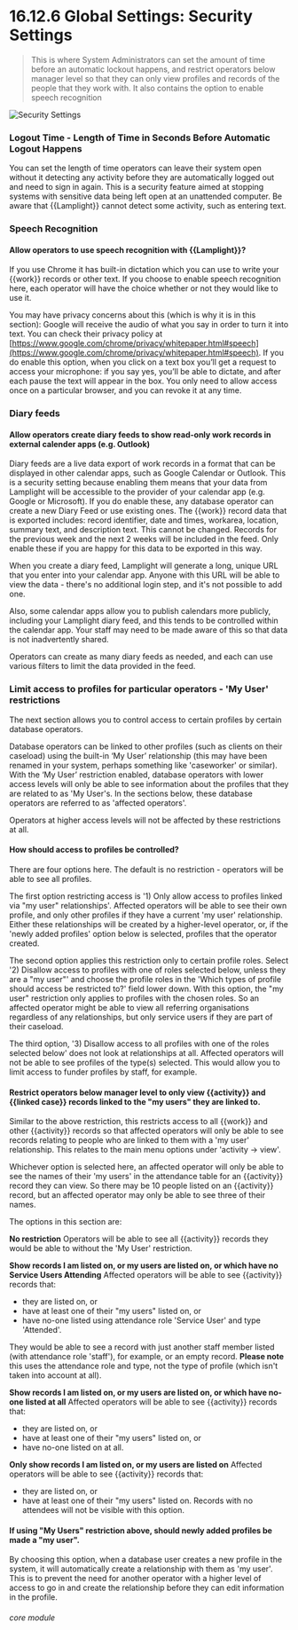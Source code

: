 # 16.12.6 <i class="fas fa-tools"></i> Global Settings: Security Settings

> This is where System Administrators can set the amount of time before an automatic lockout happens, and restrict operators below manager level so that they can only view profiles and records of the people that they work with. It also contains the option to enable speech recognition



![Security Settings](16.12.6a.png)

### Logout Time - Length of Time in Seconds Before Automatic Logout Happens

You can set the length of time operators can leave their system open without it detecting any activity before they are automatically logged out and need to sign in again. This is a security feature aimed at stopping systems with sensitive data being left open at an unattended computer. Be aware that {{Lamplight}} cannot detect some activity, such as entering text. 


### Speech Recognition

#### Allow operators to use speech recognition with {{Lamplight}}?

   If you use Chrome it has built-in dictation which you can use to write your {{work}} records or other text. If you choose to enable speech recognition here, each operator will have the choice whether or not they would like to use it.

   You may have privacy concerns about this (which is why it is in this section): Google will receive the audio of what you say in order to turn it into text. You can check their privacy policy at [https://www.google.com/chrome/privacy/whitepaper.html#speech](https://www.google.com/chrome/privacy/whitepaper.html#speech). If you do enable this option, when you click on a text box you’ll get a request to access your microphone: if you say yes, you’ll be able to dictate, and after each pause the text will appear in the box. You only need to allow access once on a particular browser, and you can revoke it at any time.
   

### Diary feeds

#### Allow operators create diary feeds to show read-only work records in external calender apps (e.g. Outlook)

Diary feeds are a live data export of work records in a format that can be displayed in other calendar apps, such as Google Calendar or Outlook.  This is a security setting because enabling them means that your data from Lamplight will be accessible to the provider of your calendar app (e.g. Google or Microsoft).  If you do enable these, any database operator can create a new Diary Feed or use existing ones.  The {{work}} record data that is exported includes: record identifier, date and times, workarea, location, summary text, and description text.  This cannot be changed.  Records for the previous week and the next 2 weeks will be included in the feed.  Only enable these if you are happy for this data to be exported in this way.  

When you create a diary feed, Lamplight will generate a long, unique URL that you enter into your calendar app.  Anyone with this URL will be able to view the data - there's no additional login step, and it's not possible to add one.

Also, some calendar apps allow you to publish calendars more publicly, including your Lamplight diary feed, and this tends to be controlled within the calendar app.  Your staff may need to be made aware of this so that data is not inadvertently shared.

Operators can create as many diary feeds as needed, and each can use various filters to limit the data provided in the feed.

### Limit access to profiles for particular operators - 'My User' restrictions

The next section allows you to control access to certain profiles by certain database operators.

Database operators can be linked to other profiles (such as clients on their caseload) using the built-in ‘My User’ relationship (this may have been renamed in your system, perhaps something like 'caseworker' or similar). With the ‘My User’ restriction enabled, database operators with lower access levels will only be able to see information about the profiles that they are related to as 'My User's.  In the sections below, these database operators are referred to as 'affected operators'.

Operators at higher access levels will not be affected by these restrictions at all.

#### How should access to profiles be controlled?

There are four options here.  The default is no restriction - operators will be able to see all profiles.  

The first option restricting access is '1) Only allow access to profiles linked via "my user" relationships'.  Affected operators will be able to see their own profile, and only other profiles if they have a current 'my user' relationship.  Either these relationships will be created by a higher-level operator, or,  if the 'newly added profiles' option below is selected, profiles that the operator created.

The second option applies this restriction only to certain profile roles.  Select '2) Disallow access to profiles with one of roles selected below, unless they are a "my user"' and choose the profile roles in the 'Which types of profile should access be restricted to?' field lower down.  With this option, the "my user" restriction only applies to profiles with the chosen roles.  So an affected operator might be able to view all referring organisations regardless of any relationships, but only service users if they are part of their caseload.

The third option, '3) Disallow access to all profiles with one of the roles selected below' does not look at relationships at all.  Affected operators will not be able to see profiles of the type(s) selected.  This would allow you to limit access to funder profiles by staff, for example.

   
#### Restrict operators below manager level to only view {{activity}} and {{linked case}} records linked to the "my users" they are linked to.
   
   Similar to the above restriction, this restricts access to all {{work}} and other {{activity}} records so that affected operators will only be able to see records relating to people who are linked to them with a 'my user' relationship. This relates to the main menu options under 'activity -> view'.

Whichever option is selected here, an affected operator will only be able to see the names of their 'my users' in the attendance table for an {{activity}} record they can view.  So there may be 10 people listed on an {{activity}} record, but an affected operator may only be able to see three of their names.
   
   The options in this section are:
   
**No restriction** 
Operators will be able to see all {{activity}} records they would be able to without the 'My User' restriction.  

**Show records I am listed on, or my users are listed on, or which have no Service Users Attending** 
Affected operators will be able to see {{activity}} records that:
 - they are listed on, or
 - have at least one of their "my users" listed on, or
 - have no-one listed using attendance role 'Service User' and type 'Attended'.  

They would be able to see a record with just another staff member listed (with attendance role 'staff'), for example, or an empty record.  **Please note** this uses the attendance role and type, not the type of profile (which isn't taken into account at all).

**Show records I am listed on, or my users are listed on, or which have no-one listed at all**
Affected operators will be able to see {{activity}} records that:
 - they are listed on, or
 - have at least one of their "my users" listed on, or
 - have no-one listed on at all.
   
**Only show records I am listed on, or my users are listed on**
Affected operators will be able to see {{activity}} records that:
 - they are listed on, or
 - have at least one of their "my users" listed on.
Records with no attendees will not be visible with this option.

#### If using "My Users" restriction above, should newly added profiles be made a "my user".

   By choosing this option, when a database user creates a new profile in the system, it will automatically create a relationship with them as 'my user'. This is to prevent the need for another operator with a higher level of access to go in and create the relationship before they can edit information in the profile.
   




###### core module

